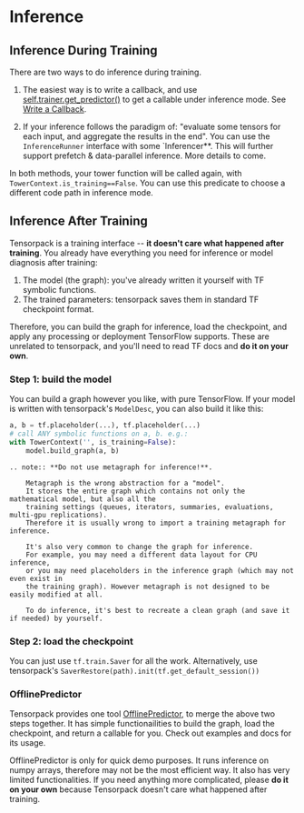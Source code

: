 
# Inference

## Inference During Training

There are two ways to do inference during training.

1. The easiest way is to write a callback, and use
  [self.trainer.get_predictor()](../modules/modules/train.html#tensorpack.train.TowerTrainer.get_predictor)
	to get a callable under inference mode.
	See [Write a Callback](extend/callback.html).

2. If your inference follows the paradigm of:
	"evaluate some tensors for each input, and aggregate the results in the end".
	You can use the `InferenceRunner` interface with some `Inferencer**.
	This will further support prefetch & data-parallel inference.
	More details to come.

In both methods, your tower function will be called again, with `TowerContext.is_training==False`.
You can use this predicate to choose a different code path in inference mode.

## Inference After Training

Tensorpack is a training interface -- __it doesn't care what happened after training__.
You already have everything you need for inference or model diagnosis after
training:
1. The model (the graph): you've already written it yourself with TF symbolic functions.
2. The trained parameters: tensorpack saves them in standard TF checkpoint format.

Therefore, you can build the graph for inference, load the checkpoint, and apply
any processing or deployment TensorFlow supports.
These are unrelated to tensorpack, and you'll need to read TF docs and __do it on your own__.

### Step 1: build the model

You can build a graph however you like, with pure TensorFlow. If your model is written with
tensorpack's `ModelDesc`, you can also build it like this:

```python
a, b = tf.placeholder(...), tf.placeholder(...)
# call ANY symbolic functions on a, b. e.g.:
with TowerContext('', is_training=False):
	model.build_graph(a, b)
```

```eval_rst
.. note:: **Do not use metagraph for inference!**. 

	Metagraph is the wrong abstraction for a "model". 
	It stores the entire graph which contains not only the mathematical model, but also all the
	training settings (queues, iterators, summaries, evaluations, multi-gpu replications).
	Therefore it is usually wrong to import a training metagraph for inference.

	It's also very common to change the graph for inference.
	For example, you may need a different data layout for CPU inference,
	or you may need placeholders in the inference graph (which may not even exist in
	the training graph). However metagraph is not designed to be easily modified at all.

	To do inference, it's best to recreate a clean graph (and save it if needed) by yourself.
```

### Step 2: load the checkpoint

You can just use `tf.train.Saver` for all the work.
Alternatively, use tensorpack's `SaverRestore(path).init(tf.get_default_session())`


### OfflinePredictor

Tensorpack provides one tool [OfflinePredictor](../modules/predict.html#tensorpack.predict.OfflinePredictor),
to merge the above two steps together.
It has simple functionailities to build the graph, load the checkpoint, and return a callable for you.
Check out examples and docs for its usage.

OfflinePredictor is only for quick demo purposes.
It runs inference on numpy arrays, therefore may not be the most efficient way.
It also has very limited functionalities.
If you need anything more complicated, please __do it on your own__ because Tensorpack
doesn't care what happened after training.
